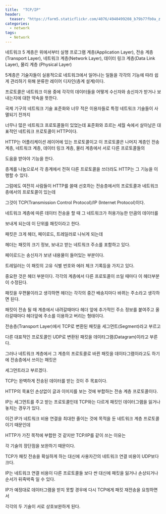 ```yaml
---
title:  "TCP/IP"
header:
  teaser: "https://farm5.staticflickr.com/4076/4940499208_b79b77fb0a_z.jpg"
categories: 
  - network
tags:
  - Network
---
```

네트워크 5 계층은 위에서부터 실행 프로그램 계층(Application Layer), 전송 계층(Transport Layer), 네트워크 계층(Network Layer), 데이터 링크 계층(Data Link Layer), 물리 계층 (Physical Layer)

5계층은 기술자들이 실용적으로 네트워크에서 일어나는 일들을 각각의 기능에 따라 쉽게 관리하기 위해 분류한 레이어 디자인(층계 설계)이다.

프로토콜은 네트워크 이용 중에 각각의 데이터들을 어떻게 수신자와 송신자가 받거나 보내는지에 대한 약속을 뜻한다.

국제 기구의 네트워크 기술 표준화와 너무 적은 이용자들로 특정 네트워크 기술들이 사멸되기 전까지 

너무나 많은 네트워크 프로토콜들이 있었는데 표준화와 흐르는 세월 속에서 살아남은 대표적인 네트워크 프로토콜이 HTTP이다.

HTTP는 어플리케이션 레이어에 있는 프로토콜이고 이 프로토콜은 나머지 계층인 전송 계층, 네트워크 계층, 데이터 링크 계층, 물리 계층에서 서로 다른 프로토콜들의

도움을 받아야 기능을 한다.

층계를 나눔으로서 각 층계에서 전혀 다른 프로토콜을 쓰더라도 HTTP는 그 기능을 이행할 수 있다.

그럼에도 여전히 사람들이 HTTP를 쓸때 선호하는 전송층에서의 프로토콜과 네트워크 층에서의 프로토콜이 있는데

그것이 TCP(Transmission Control Protocol)/IP (Internet Protocol)이다.

네트워크 계층에 따른 데이터 전송을 할 때 그 네트워크가 허용가능한 만큼의 데이터를

보내게 되는데 이 단위를 패킷이라고 한다.

패킷은 크게 헤더, 페이로드, 트레일러로 나뉘게 되는데

헤더는 패킷의 크기 정보, 보내고 받는 네트워크 주소를 포함하고 있다.

페이로드는 송신자가 보낸 내용물이 들어있는 부분이다.

트레일러는 이 패킷의 고유 식별 번호와 에러 체크 기록등을 가지고 있다.

중요한 것은 헤더 부분이다. 각각의 계층에서 다른 프로토콜이 쓰일 때마다 이 헤더부분이 수정된다.

패킷을 우편물이라고 생각하면 헤더는 각각의 중간 배송지마다 바뀌는 주소라고 생각하면 된다.

패킷이 전송 될 때 계층에서 내려갈때마다 헤더 앞에 추가적인 주소 정보를 붙여주고 올라갈때마다 헤더앞에 주소를 이용하고 버리는 형태이다.

전송층(Transport Layer)에서 TCP로 변환된 패킷을 세그먼트(Segment)라고 부르고

다른 대표적인 프로토콜인 UDP로 변환된 패킷을 데이타그램(Datagram)이라고 부른다.

그러나 네트워크 계층에서 그 계층의 프로토콜로 바뀐 패킷을 데이타그램이라고도 하기에 전송층에서 쓰이는 패킷은

세그먼트라고 부르겠다.

TCP는 완벽하게 전송된 데이터를 받는 것이 주 목표이다.

HTTP의 목표인 손상없이 글과 이미지를 보는 것에 부합하는 전송 계층 프로토콜이다.

IP는 세그먼트를 주고 받는 프로토콜인데 TCP와는 다르게 패킷인 데이터그램을 잃거나 놓치는 경우가 있다.

이건 IP가 네트워크 비용 연결을 최대한 줄이는 것에 목적을 둔 네트워크 계층 프로토콜이기 때문인데

HTTP가 가진 목적에 부합한 것 같지만 TCP/IP를 같이 쓰는 이유는

각 기술의 장단점을 보완하기 때문이다.

TCP가 패킷 전송을 확실하게 하는 대신에 사용자간의 네트워크 연결 비용이 UDP보다 크다.

IP는 네트워크 연결 비용이 다른 프로토콜들 보다 싼 대신에 패킷을 잃거나 손상되거나 순서가 뒤죽박죽 일 수 있다.

IP가 예정대로 데이터그램을 받지 못할 경우에 다시 TCP에게 패킷 재전송을 요청하면서

각각의 두 기술이 서로 상호보완하게 된다.


